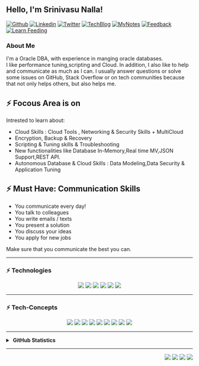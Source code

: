 
## Hello, I'm Srinivasu Nalla!


[![Github](https://img.shields.io/badge/-Github-000?style=flat&logo=Github&logoColor=white)](https://github.com/srinivasu-nalla)
[![Linkedin](https://img.shields.io/badge/-LinkedIn-blue?style=flat&logo=Linkedin&logoColor=white)](https://www.linkedin.com/in/srinivasnalla)
[![Twitter](https://img.shields.io/badge/-Twitter-c13584?style=flat&labelColor=c13584&logo=twitter&logoColor=white)](https://twitter.com/srinivasu_nalla)
[![TechBlog](https://img.shields.io/badge/-Tech%20Blog-000?style=flat&logo=wordpress&logoColor=white)](https://srinalla.wordpress.com/)
[![MyNotes](https://img.shields.io/badge/My%20%20Notes-8A2BE2)](https://github.com/srinivasu-nalla/DBA_srivasu#readme)
[![Feedback](https://img.shields.io/badge/Feedback-FF1A1A)](https://docs.google.com/forms/d/e/1FAIpQLSdXeD6bdgK9F0gbDj4uqZSXP-7SpVNkaI82JVMsPZkrr8_FKA/viewform?usp=header)
[![Learn Feeding](https://img.shields.io/badge/Learn%20Feeding-0000cc)](https://forms.gle/UCfQxUACvoL9eFeg7)


<h3>About Me</h3>

I'm a Oracle DBA, with experience in manging oracle databases.
<br>I like performance tuning,scripting and Cloud. In addition, I also like to help and communicate as much as I can. I usually answer questions or solve some issues on GitHub, Stack Overflow or on tech communities because that not only helps others, but also helps me.

## ⚡ Focous Area is on 
Intrested to learn about:
- Cloud Skills : Cloud Tools , Networking & Security Skills + MultiCloud
- Encryption, Backup & Recovery
- Scripting & Tuning skills & Troubleshooting
- New functionalities like Database In-Memory,Real time MV,JSON Support,REST API.
- Autonomous Database & Cloud Skills : Data Modeling,Data Security & Application Tuning


## ⚡ Must Have: Communication Skills

- You communicate every day! 
- You talk to colleagues
- You write emails / texts
- You present a solution
- You discuss your ideas
- You apply for new jobs

Make sure that you communicate the best you can.

<hr>
<h3>⚡ Technologies</h3>
<p align="center">
<img src="https://img.shields.io/badge/Oracle DBA-brown"> 
  <img src="https://img.shields.io/badge/Oracle Apps DBA-green"> 
  <img src="https://img.shields.io/badge/Weblogic-red"> 
  <img src="https://img.shields.io/badge/Shell Scripting-magenta">
  <img src="https://img.shields.io/badge/Performance Tuning-yellow"> 
  <img src="https://img.shields.io/badge/Oracle Cloud (OCI)-blue"> 
  </p>
  
<hr>
<h3>⚡ Tech-Concepts</h3>

<p align="center">
 <img src="https://img.shields.io/badge/DBA Communications%20-%23FF6F00.svg?&style=for-the-badge&logo=Oracle&logoColor=white" /> 
  <img src="https://img.shields.io/badge/Troubleshooting%20-%231572B6.svg?&style=for-the-badge&logo=Oracle&logoColor=white"/> 
  <img src="https://img.shields.io/badge/Tuning skills%20-%23E34F26.svg?&style=for-the-badge&logo=Oracle&logoColor=white"/> 
  <img src="https://img.shields.io/badge/Cloud Networking & Security Skills%20-%2300599C.svg?&style=for-the-badge&logo=Oracle&ogoColor=white"/> 
  <img src="https://img.shields.io/badge/Security ,Encryption etc %20-%2314354C.svg?&style=for-the-badge&logo=Oracle&logoColor=white"/> 
  <img src="https://img.shields.io/badge/Automations%20-%23F05033.svg?&style=for-the-badge&logo=Oracle&logoColor=white"/> 
  <img src="https://img.shields.io/badge/Shell Scripting%20-%23121011.svg?&style=for-the-badge&logo=Oracle&logoColor=white"/>
  <img src="https://img.shields.io/badge/Backup & Recovery%20-%23323330.svg?&style=for-the-badge&logo=Oracle&logoColor=%23F7DF1E"/> 
  <img src="https://img.shields.io/badge/RAC, Data Guard%20-%23D00000.svg?&style=for-the-badge&logo=Oracle&logoColor=white"/> 
</p>
<hr>


<details>
  <summary><b> &nbsp;GitHub Statistics</b></summary>
  <br/>
    <p align="center">
        <img height="137px" src="https://github-readme-streak-stats.herokuapp.com/?user=srinivasu-nalla&hide_border=true&theme=nightowl" />
    </p>
    <p align="center">
        <img height="137px" src="https://github-readme-stats.vercel.app/api?username=srinivasu-nalla&hide_title=true&hide_border=true&show_icons=true&include_all_commits=true&count_private=true&line_height=21&theme=nightowl" /> <img height="137px" src="https://github-readme-stats.vercel.app/api/top-langs/?username=srinivasu-nalla&hide=html&hide_title=true&hide_border=true&layout=compact&langs_count=8&theme=nightowl" />
    </p>
</details>

<hr/>
<p align="right">
<img src="https://komarev.com/ghpvc/?username=srinivasu-nalla&style=plastic&label=Views"><img>
<img src="https://badges.pufler.dev/visits/srinivasu-nalla/srinivasu-nalla?color=black&logo=github" />
<img src="https://badges.pufler.dev/repos/srinivasu-nalla?style=flat-square&color=black&logo=github">
<img src="https://badges.pufler.dev/gists/srinivasu-nalla?style=flat-square&color=black&logo=github">
</p>
